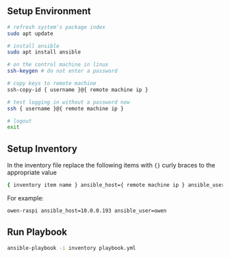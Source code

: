 ## Setup Environment

```bash
# refresh system's package index
sudo apt update

# install ansible
sudo apt install ansible

# on the control machine in linux
ssh-keygen # do not enter a password

# copy keys to remote machine
ssh-copy-id { username }@{ remote machine ip }

# test logging in without a password now
ssh { username }@{ remote machine ip }

# logout
exit
```

## Setup Inventory
In the inventory file replace the following items with `{}` curly braces to the appropriate value
```bash
{ inventory item name } ansible_host={ remote machine ip } ansible_user={ remote machine user}
```

For example:
```bash
owen-raspi ansible_host=10.0.0.193 ansible_user=owen
```

## Run Playbook

```bash
ansible-playbook -i inventory playbook.yml
```
